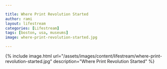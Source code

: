```yaml
---

title: Where Print Revolution Started
author: rami
layout: lifestream 
categories: [Lifestream]
tags: [boston, usa, museums]
image: where-print-revolution-started.jpg

---
```


{% include image.html url="/assets/images/content/lifestream/where-print-revolution-started.jpg" description="Where Print Revolution Started" %}
